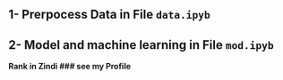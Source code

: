 ## 1- Prerpocess Data in File `data.ipyb`
## 2- Model and machine learning in File `mod.ipyb`
**Rank in Zindi ### see my Profile**
